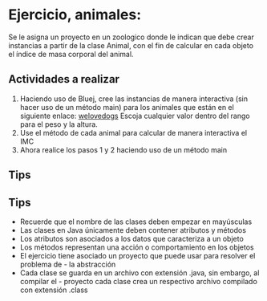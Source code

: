 # Ejercicio, animales:

Se le asigna un proyecto en un zoologico donde le indican que debe crear instancias a partir de la clase Animal, con el fin de calcular en cada objeto el índice de masa corporal del animal.

## Actividades a realizar

1. Haciendo uso de Bluej, cree las instancias de manera interactiva (sin hacer uso de un método main) para los animales que están en el siguiente enlace: [welovedogs](https://www.welovedogs.cz/en/sizes-table#)
Escoja cualquier valor dentro del rango para el peso y la altura.
2.  Use el método de cada animal para calcular de manera interactiva el IMC
3. Ahora realice los pasos 1 y 2 haciendo uso de un método main

## Tips
## Tips
- Recuerde que el nombre de las clases deben empezar en mayúsculas
- Las clases en Java únicamente deben contener atributos y métodos
- Los atributos son asociados a los datos que caracteriza a un objeto
- Los métodos representan una acción o comportamiento en los objetos
- El ejercicio tiene asociado un proyecto que puede usar para resolver el problema de - la abstracción
- Cada clase se guarda en un archivo con extensión .java, sin embargo, al compilar el - proyecto cada clase crea un respectivo archivo compilado con extensión .class
